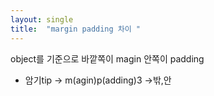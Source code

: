 ```yaml
---
layout: single
title:  "margin padding 차이 "
---
```


object를 기준으로 
바깥쪽이 magin
안쪽이 padding

- 암기tip -> m(agin)p(adding)3 ->밖,안
